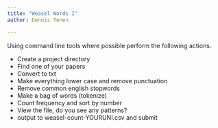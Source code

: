 ```yaml
---
title: "Weasel Words I"
author: Dennis Tenen

---
```


Using command line tools where possible perform the following actions.

- Create a project directory
- Find one of your papers
- Convert to txt
- Make everything lower case and remove punctuation
- Remove common english stopwords
- Make a bag of words (tokenize)
- Count frequency and sort by number
- View the file, do you see any patterns?
- output to weasel-count-YOURUNI.csv and submit
